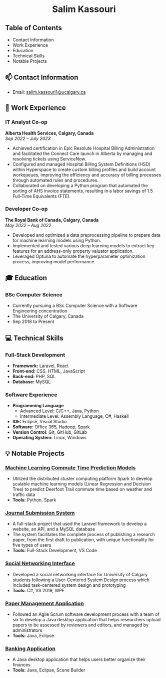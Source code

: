 <h1 align="center"><b>Salim Kassouri</b></h1>

## Table of Contents
+ Contact Information
+ Work Experience
+ Education
+ Technical Skills
+ Notable Projects

## 📫 Contact Information
+ Email: salim.kassouri1@ucalgary.ca

## 👔 Work Experience

### IT Analyst Co-op 
**Alberta Health Services, Calgary, Canada**  
*Sep 2022 – July 2023*

- Achieved certification in Epic Resolute Hospital Billing Administration and facilitated the Connect Care launch in Alberta by managing and resolving tickets using ServiceNow.
- Configured and managed Hospital Billing System Definitions (HSD) within Hyperspace to create custom billing profiles and build account workqueues, improving the efficiency and accuracy of billing processes through automated rules and procedures.
- Collaborated on developing a Python program that automated the sorting of AHS invoice statements, resulting in a labor savings of 1.5 Full-Time Equivalents (FTE).

### Developer Co-op 
**The Royal Bank of Canada, Calgary, Canada**  
*May 2022 – Aug 2022*

- Developed and optimized a data preprocessing pipeline to prepare data for machine learning models using Python.
- Implemented and tested various deep learning models to extract key features for an address-only property valuator application.
- Leveraged Optuna to automate the hyperparameter optimization process, improving model performance.

## 🎓 Education
### BSc Computer Science
+ Currently pursuing a BSc Computer Science with a Software Engineering concentration
+ The University of Calgary, Canada
+ Sep 2018 to Present

## 💻 Technical Skills
### Full-Stack Development 
+ **Framework:** Laravel, React 
+ **Front-end:** CSS, HTML, JavaScript 
+ **Back-end:** PHP, SQL 
+ **Database:** MySQL 

### Software Experience 
+ **Programming Language** 
  + Advanced Level: C/C++, Java, Python 
  + Intermediate Level: Assembly Language, C#, Haskell
+ **IDE:** Eclipse, Visual Studio
+ **Software:** Office 365, Hadoop, Spark 
+ **Version Control:** Git, GitHub, GitLab 
+ **Operating System:** Linux, Windows

## 💡 Notable Projects
### [Machine Learning Commute Time Prediction Models](https://github.com/salimk1/machine-learning-models)
+ Utilized the distributed cluster computing platform Spark to develop scalable machine learning models (Linear Regression and Decision Tree) to predict Deerfoot Trail commute time based on weather and traffic data
+ **Tools:** Python, Spark

### [Journal Submission System](https://github.com/salimk1/journal-submission-system)
+ A full-stack project that used the Laravel framework to develop a website, an API, and a MySQL database 
+ The system facilitates the complete process of publishing a research paper, from the first draft to publication, with unique functionality for five types of users
+ **Tools:** Full-Stack Development, VS Code

### [Social Networking Interface](https://github.com/salimk1/social-networking-interface) 
+ Developed a social networking interface for University of Calgary students following a User-Centered System Design process which included task-centered system design and prototyping 
+ **Tools:** C#, VS 2019, WPF

### [Paper Management Application](https://github.com/salimk1/paper-management-application)
+ Followed an Agile Scrum software development process with a team of six to develop a Java desktop application that helps researchers upload papers to be assessed by reviewers and editors, and managed by administrators 
+ **Tools:** Java, Eclipse

### [Banking Application](https://github.com/salimk1/banking-application)
+ A Java desktop application that helps users better organize their finances
+ **Tools:** Java, Eclipse, Scene Builder
